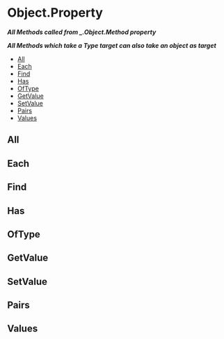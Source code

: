 # Object.Property
***All Methods called from _.Object.Method property***

***All Methods which take a Type target can also take an object as target***

- [All](#all)
- [Each](#each)
- [Find](#find)
- [Has](#has)
- [OfType](#oftype)
- [GetValue](#getvalue)
- [SetValue](#setvalue)
- [Pairs](#pairs)
- [Values](#values)

## All

## Each

## Find

## Has

## OfType

## GetValue

## SetValue

## Pairs

## Values
